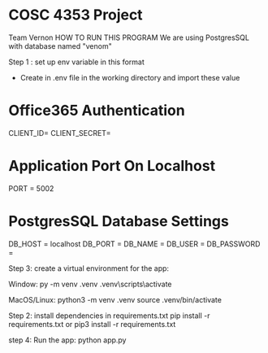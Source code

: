 # COSC 4353 Project

Team Vernon
HOW TO RUN THIS PROGRAM
We are using PostgresSQL with database named "venom"

Step 1 : set up env variable in this format

- Create in .env file in the working directory and import these value

# Office365 Authentication

CLIENT_ID=
CLIENT_SECRET=

# Application Port On Localhost

PORT = 5002

# PostgresSQL Database Settings

DB_HOST = localhost
DB_PORT =
DB_NAME =
DB_USER =
DB_PASSWORD =

Step 3: create a virtual environment for the app:

Window:
py -m venv .venv
.venv\scripts\activate

MacOS/Linux:
python3 -m venv .venv
source .venv/bin/activate

Step 2: install dependencies in requirements.txt
pip install -r requirements.txt
or
pip3 install -r requirements.txt

step 4: Run the app:
python app.py
